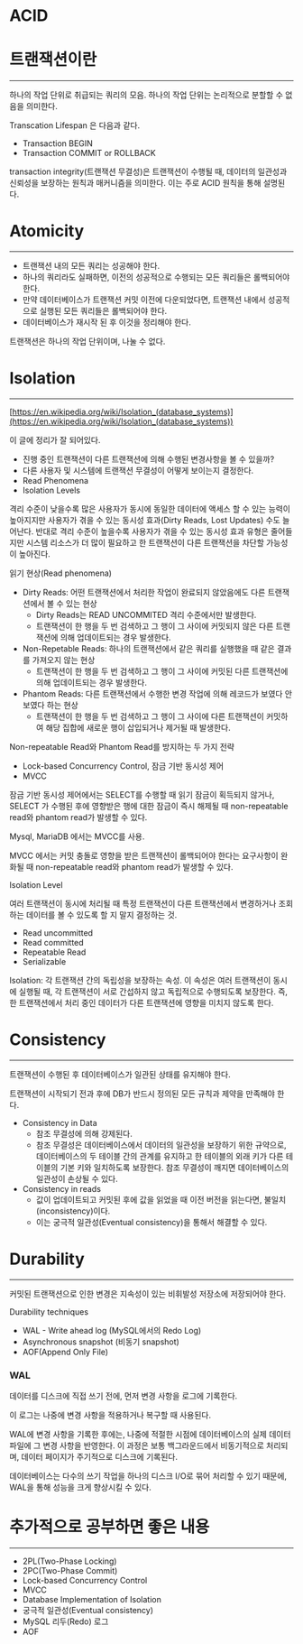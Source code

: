 # ACID

# 트랜잭션이란

---

하나의 작업 단위로 취급되는 쿼리의 모음. 하나의 작업 단위는 논리적으로 분할할 수 없음을 의미한다.

Transcation Lifespan 은 다음과 같다.

- Transaction BEGIN
- Transaction COMMIT or ROLLBACK

transaction integrity(트랜잭션 무결성)은 트랜잭션이 수행될 때, 데이터의 일관성과 신뢰성을 보장하는 원칙과 매커니즘을 의미한다. 이는 주로 ACID 원칙을 통해 설명된다.

# Atomicity

---

- 트랜잭션 내의 모든 쿼리는 성공해야 한다.
- 하나의 쿼리라도 실패하면, 이전의 성공적으로 수행되는 모든 쿼리들은 롤백되어야 한다.
- 만약 데이터베이스가 트랜잭션 커밋 이전에 다운되었다면, 트랜잭션 내에서 성공적으로 실행된 모든 쿼리들은 롤백되어야 한다.
- 데이터베이스가 재시작 된 후 이것을 정리해야 한다.

트랜잭션은 하나의 작업 단위이며, 나눌 수 없다.

# Isolation

---

[https://en.wikipedia.org/wiki/Isolation_(database_systems)](https://en.wikipedia.org/wiki/Isolation_(database_systems))

이 글에 정리가 잘 되어있다.

- 진행 중인 트랜잭션이 다른 트랜잭션에 의해 수행된 변경사항을 볼 수 있을까?
- 다른 사용자 및 시스템에 트랜잭션 무결성이 어떻게 보이는지 결정한다.
- Read Phenomena
- Isolation Levels

격리 수준이 낮을수록 많은 사용자가 동시에 동일한 데이터에 액세스 할 수 있는 능력이 높아지지만 사용자가 겪을 수 있는 동시성 효과(Dirty Reads, Lost Updates) 수도 늘어난다. 반대로 격리 수준이 높을수록 사용자가 겪을 수 있는 동시성 효과 유형은 줄어들지만 시스템 리소스가 더 많이 필요하고 한 트랜잭션이 다른 트랜잭션을 차단할 가능성이 높아진다.

읽기 현상(Read phenomena)

- Dirty Reads: 어떤 트랜잭션에서 처리한 작업이 완료되지 않았음에도 다른 트랜잭션에서 볼 수 있는 현상
    - Dirty Reads는 READ UNCOMMITED 격리 수준에서만 발생한다.
    - 트랜잭션이 한 행을 두 번 검색하고 그 행이 그 사이에 커밋되지 않은 다른 트랜잭션에 의해 업데이트되는 경우 발생한다.
- Non-Repetable Reads: 하나의 트랜잭션에서 같은 쿼리를 실행했을 때 같은 결과를 가져오지 않는 현상
    - 트랜잭션이 한 행을 두 번 검색하고 그 행이 그 사이에 커밋된 다른 트랜잭션에 의해 업데이트되는 경우 발생한다.
- Phantom Reads: 다른 트랜잭션에서 수행한 변경 작업에 의해 레코드가 보였다 안 보였다 하는 현상
    - 트랜잭션이 한 행을 두 번 검색하고 그 행이 그 사이에 다른 트랜잭션이 커밋하여 해당 집합에 새로운 행이 삽입되거나 제거될 때 발생한다.

Non-repeatable Read와 Phantom Read를 방지하는 두 가지 전략

- Lock-based Concurrency Control, 잠금 기반 동시성 제어
- MVCC

잠금 기반 동시성 제어에서는 SELECT를 수행할 때 읽기 잠금이 획득되지 않거나, SELECT 가 수행된 후에 영향받은 행에 대한 잠금이 즉시 해제될 때 non-repeatable read와 phantom read가 발생할 수 있다.

Mysql,  MariaDB 에서는 MVCC를 사용.

MVCC 에서는 커밋 충돌로 영향을 받은 트랜잭션이 롤백되어야 한다는 요구사항이 완화될 때 non-repeatable read와 phantom read가 발생할 수 있다.

Isolation Level

여러 트랜잭션이 동시에 처리될 때 특정 트랜잭션이 다른 트랜잭션에서 변경하거나 조회하는 데이터를 볼 수 있도록 할 지 말지 결정하는 것.

- Read uncommitted
- Read committed
- Repeatable Read
- Serializable

Isolation: 각 트랜잭션 간의 독립성을 보장하는 속성. 이 속성은 여러 트랜잭션이 동시에 실행될 때, 각 트랜잭션이 서로 간섭하지 않고 독립적으로 수행되도록 보장한다. 즉, 한 트랜잭션에서 처리 중인 데이터가 다른 트랜잭션에 영향을 미치지 않도록 한다.

# Consistency

---

트랜잭션이 수행된 후 데이터베이스가 일관된 상태를 유지해야 한다.

트랜잭션이 시작되기 전과 후에 DB가 반드시 정의된 모든 규칙과 제약을 만족해야 한다.

- Consistency in Data
    - 참조 무결성에 의해 강제된다.
    - 참조 무결성은 데이터베이스에서 데이터의 일관성을 보장하기 위한 규약으로, 데이터베이스의 두 테이블 간의 관계를 유지하고 한 테이블의 외래 키가 다른 테이블의 기본 키와 일치하도록 보장한다. 참조 무결성이 깨지면 데이터베이스의 일관성이 손상될 수 있다.
- Consistency in reads
    - 값이 업데이트되고 커밋된 후에 값을 읽었을 때 이전 버전을 읽는다면, 불일치(inconsistency)이다.
    - 이는 궁극적 일관성(Eventual consistency)을 통해서 해결할 수 있다.

# Durability

---

커밋된 트랜잭션으로 인한 변경은 지속성이 있는 비휘발성 저장소에 저장되어야 한다.

Durability techniques

- WAL - Write ahead log (MySQL에서의 Redo Log)
- Asynchronous snapshot (비동기 snapshot)
- AOF(Append Only File)

### WAL

데이터를 디스크에 직접 쓰기 전에, 먼저 변경 사항을 로그에 기록한다.

이 로그는 나중에 변경 사항을 적용하거나 복구할 때 사용된다.

WAL에 변경 사항을 기록한 후에는, 나중에 적절한 시점에 데이터베이스의 실제 데이터 파일에 그 변경 사항을 반영한다. 이 과정은 보통 백그라운드에서 비동기적으로 처리되며, 데이터 페이지가 주기적으로 디스크에 기록된다.

데이터베이스는 다수의 쓰기 작업을 하나의 디스크 I/O로 묶어 처리할 수 있기 때문에, WAL을 통해 성능을 크게 향상시킬 수 있다.

# 추가적으로 공부하면 좋은 내용

---

- 2PL(Two-Phase Locking)
- 2PC(Two-Phase Commit)
- Lock-based Concurrency Control
- MVCC
- Database Implementation of Isolation
- 궁극적 일관성(Eventual consistency)
- MySQL 리두(Redo) 로그
- AOF